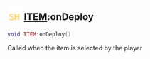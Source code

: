 ## <img src="../../.gitbook/assets/shared.png" width="32" height="32" /> [ITEM](../item/README.md):onDeploy

```lua
void ITEM:onDeploy()
```

Called when the item is selected by the player<br>

